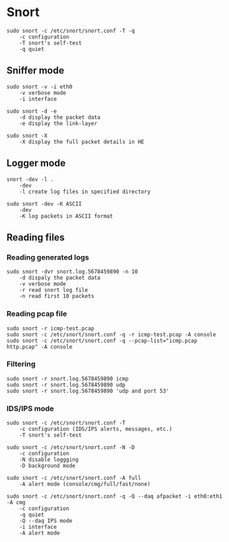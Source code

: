 # Snort 
```
sudo snort -c /etc/snort/snort.conf -T -q
    -c configuration
    -T snort's self-test 
    -q quiet
```

## Sniffer mode
```
sudo snort -v -i eth0
    -v verbose mode
    -i interface
```

```
sudo snort -d -e
    -d display the packet data
    -e display the link-layer 
```

```
sudo snort -X
    -X display the full packet details in HE
```

## Logger mode
```
snort -dev -l .
    -dev
    -l create log files in specified directory
```

```
sudo snort -dev -K ASCII
    -dev
    -K log packets in ASCII format
```

## Reading files
### Reading generated logs
```
sudo snort -dvr snort.log.5678459890 -n 10
    -d dispaly the packet data
    -v verbose mode
    -r read snort log file
    -n read first 10 packets
```

### Reading pcap file
```
sudo snort -r icmp-test.pcap
sudo snort -c /etc/snort/snort.conf -q -r icmp-test.pcap -A console
sudo snort -c /etc/snort/snort.conf -q --pcap-list="icmp.pcap http.pcap" -A console 
```

### Filtering
```
sudo snort -r snort.log.5678459890 icmp
sudo snort -r snort.log.5678459890 udp
sudo snort -r snort.log.5678459890 'udp and port 53'
```

### IDS/IPS mode
```
sudo snort -c /etc/snort/snort.conf -T
    -c configuration (IDS/IPS alerts, messages, etc.)
    -T snort's self-test 
```


```
sudo snort -c /etc/snort/snort.conf -N -D
    -c configuration
    -N disable loggging
    -D background mode
```


```
sudo snort -c /etc/snort/snort.conf -A full
    -A alert mode (console/cmg/full/fast/none)
```


```
sudo snort -c /etc/snort/snort.conf -q -Q --daq afpacket -i eth0:eth1 -A cmg
    -c configuration
    -q quiet
    -Q --daq IPS mode
    -i interface 
    -A alert mode
```